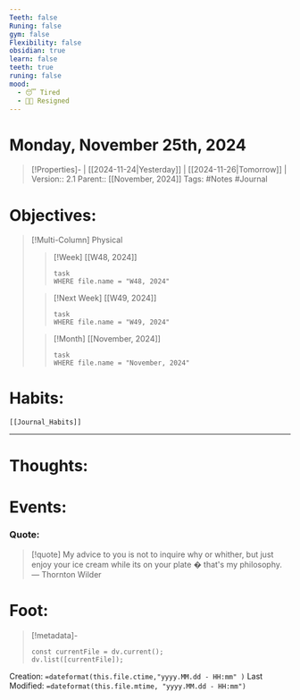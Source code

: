 ```yaml
---
Teeth: false
Runing: false
gym: false
Flexibility: false
obsidian: true
learn: false
teeth: true
runing: false
mood:
  - 😴 Tired
  - 😮‍💨 Resigned
---
```

# Monday, November 25th, 2024
>[!Properties]- | [[2024-11-24|Yesterday]] | [[2024-11-26|Tomorrow]] |
>Version:: 2.1
>Parent:: [[November, 2024]]
>Tags: #Notes #Journal 

# Objectives:
>[!Multi-Column] Physical
>>[!Week] [[W48, 2024]]
>>```dataview
>>task
>>WHERE file.name = "W48, 2024"
>>```
>
>>[!Next Week] [[W49, 2024]]
>>```dataview
>>task
>>WHERE file.name = "W49, 2024"
>>```
>
>>[!Month] [[November, 2024]]
>>```dataview
>>task
>>WHERE file.name = "November, 2024"
>>```
>
# Habits:
```meta-bind-embed
[[Journal_Habits]]
```
***
# Thoughts:


# Events:



### Quote:
> [!quote] My advice to you is not to inquire why or whither, but just enjoy your ice cream while its on your plate � that's my philosophy.
> — Thornton Wilder

# Foot:

>[!metadata]-
>```dataviewjs
>const currentFile = dv.current();
>dv.list([currentFile]);
>```

Creation:          `=dateformat(this.file.ctime,"yyyy.MM.dd - HH:mm" )`
Last Modified:  `=dateformat(this.file.mtime, "yyyy.MM.dd - HH:mm")`

